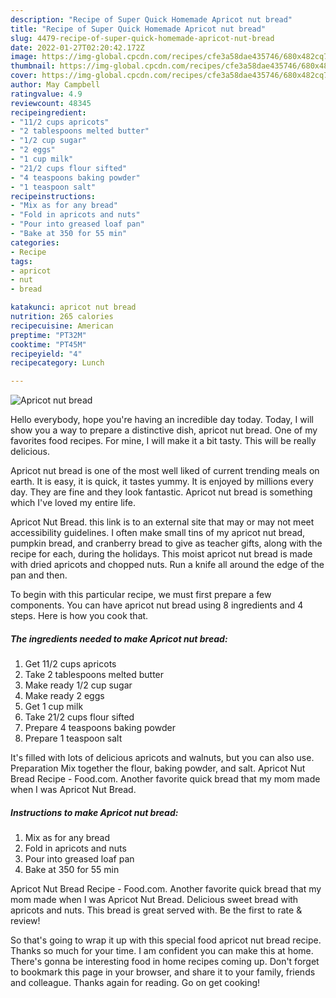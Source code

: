 ```yaml
---
description: "Recipe of Super Quick Homemade Apricot nut bread"
title: "Recipe of Super Quick Homemade Apricot nut bread"
slug: 4479-recipe-of-super-quick-homemade-apricot-nut-bread
date: 2022-01-27T02:20:42.172Z
image: https://img-global.cpcdn.com/recipes/cfe3a58dae435746/680x482cq70/apricot-nut-bread-recipe-main-photo.jpg
thumbnail: https://img-global.cpcdn.com/recipes/cfe3a58dae435746/680x482cq70/apricot-nut-bread-recipe-main-photo.jpg
cover: https://img-global.cpcdn.com/recipes/cfe3a58dae435746/680x482cq70/apricot-nut-bread-recipe-main-photo.jpg
author: May Campbell
ratingvalue: 4.9
reviewcount: 48345
recipeingredient:
- "11/2 cups apricots"
- "2 tablespoons melted butter"
- "1/2 cup sugar"
- "2 eggs"
- "1 cup milk"
- "21/2 cups flour sifted"
- "4 teaspoons baking powder"
- "1 teaspoon salt"
recipeinstructions:
- "Mix as for any bread"
- "Fold in apricots and nuts"
- "Pour into greased loaf pan"
- "Bake at 350 for 55 min"
categories:
- Recipe
tags:
- apricot
- nut
- bread

katakunci: apricot nut bread 
nutrition: 265 calories
recipecuisine: American
preptime: "PT32M"
cooktime: "PT45M"
recipeyield: "4"
recipecategory: Lunch

---
```



![Apricot nut bread](https://img-global.cpcdn.com/recipes/cfe3a58dae435746/680x482cq70/apricot-nut-bread-recipe-main-photo.jpg)

Hello everybody, hope you're having an incredible day today. Today, I will show you a way to prepare a distinctive dish, apricot nut bread. One of my favorites food recipes. For mine, I will make it a bit tasty. This will be really delicious.

Apricot nut bread is one of the most well liked of current trending meals on earth. It is easy, it is quick, it tastes yummy. It is enjoyed by millions every day. They are fine and they look fantastic. Apricot nut bread is something which I've loved my entire life.

Apricot Nut Bread. this link is to an external site that may or may not meet accessibility guidelines. I often make small tins of my apricot nut bread, pumpkin bread, and cranberry bread to give as teacher gifts, along with the recipe for each, during the holidays. This moist apricot nut bread is made with dried apricots and chopped nuts. Run a knife all around the edge of the pan and then.


To begin with this particular recipe, we must first prepare a few components. You can have apricot nut bread using 8 ingredients and 4 steps. Here is how you cook that.

<!--inarticleads1-->

##### The ingredients needed to make Apricot nut bread:

1. Get 11/2 cups apricots
1. Take 2 tablespoons melted butter
1. Make ready 1/2 cup sugar
1. Make ready 2 eggs
1. Get 1 cup milk
1. Take 21/2 cups flour sifted
1. Prepare 4 teaspoons baking powder
1. Prepare 1 teaspoon salt


It&#39;s filled with lots of delicious apricots and walnuts, but you can also use. Preparation Mix together the flour, baking powder, and salt. Apricot Nut Bread Recipe - Food.com. Another favorite quick bread that my mom made when I was Apricot Nut Bread. 

<!--inarticleads2-->

##### Instructions to make Apricot nut bread:

1. Mix as for any bread
1. Fold in apricots and nuts
1. Pour into greased loaf pan
1. Bake at 350 for 55 min


Apricot Nut Bread Recipe - Food.com. Another favorite quick bread that my mom made when I was Apricot Nut Bread. Delicious sweet bread with apricots and nuts. This bread is great served with. Be the first to rate &amp; review! 

So that's going to wrap it up with this special food apricot nut bread recipe. Thanks so much for your time. I am confident you can make this at home. There's gonna be interesting food in home recipes coming up. Don't forget to bookmark this page in your browser, and share it to your family, friends and colleague. Thanks again for reading. Go on get cooking!
